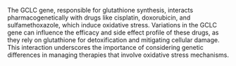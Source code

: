 The GCLC gene, responsible for glutathione synthesis, interacts pharmacogenetically with drugs like cisplatin, doxorubicin, and sulfamethoxazole, which induce oxidative stress. Variations in the GCLC gene can influence the efficacy and side effect profile of these drugs, as they rely on glutathione for detoxification and mitigating cellular damage. This interaction underscores the importance of considering genetic differences in managing therapies that involve oxidative stress mechanisms.